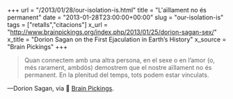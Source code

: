 +++
url = "/2013/01/28/our-isolation-is.html"
title = "L'aïllament no és permanent"
date = "2013-01-28T23:00:00+00:00"
slug = "our-isolation-is"
tags = ["retalls","citacions"]
x_url = "http://www.brainpickings.org/index.php/2013/01/25/dorion-sagan-sex/"
x_title = "Dorion Sagan on the First Ejaculation in Earth’s History"
x_source = "Brain Pickings"
+++

> Quan connectem amb una altra persona, en el sexe o en l’amor (o, més rarament, ambdós) demostrem que el nostre aïllament no és permanent. En la plenitud del temps, tots podem estar vinculats.

—Dorion Sagan, via 📎 [Brain Pickings](http://www.brainpickings.org/index.php/2013/01/25/dorion-sagan-sex/).
